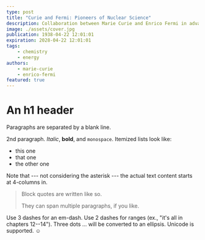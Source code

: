 ```yaml
---
type: post
title: "Curie and Fermi: Pioneers of Nuclear Science"
description: Collaboration between Marie Curie and Enrico Fermi in advancing nuclear science.
image: ./assets/cover.jpg
publication: 1938-04-22 12:01:01
expiration: 2028-04-22 12:01:01
tags: 
    - chemistry
    - energy
authors: 
    - marie-curie
    - enrico-fermi
featured: true
---
```




# An h1 header

Paragraphs are separated by a blank line.

2nd paragraph. *Italic*, **bold**, and `monospace`. Itemized lists
look like:

  * this one
  * that one
  * the other one

Note that --- not considering the asterisk --- the actual text
content starts at 4-columns in.

> Block quotes are
> written like so.
>
> They can span multiple paragraphs,
> if you like.

Use 3 dashes for an em-dash. Use 2 dashes for ranges (ex., "it's all
in chapters 12--14"). Three dots ... will be converted to an ellipsis.
Unicode is supported. ☺
